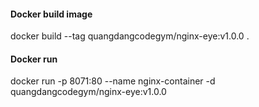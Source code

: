 #### Docker build image

docker build --tag quangdangcodegym/nginx-eye:v1.0.0 .

#### Docker run

docker run -p 8071:80 --name nginx-container -d quangdangcodegym/nginx-eye:v1.0.0
